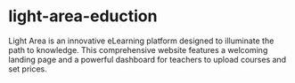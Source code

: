 # light-area-eduction
Light Area is an innovative eLearning platform designed to illuminate the path to knowledge. This comprehensive website features a welcoming landing page and a powerful dashboard for teachers to upload courses and set prices.
